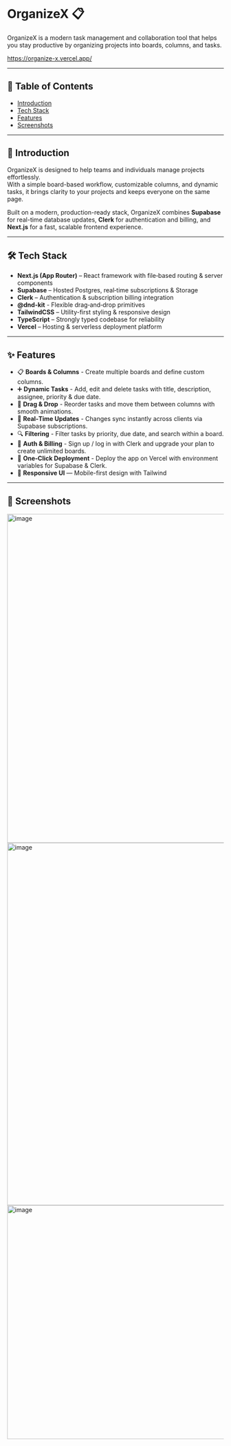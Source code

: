 # OrganizeX 📋 

OrganizeX is a modern task management and collaboration tool that helps you stay productive by organizing projects into boards, columns, and tasks.

https://organize-x.vercel.app/

---

## 📑 Table of Contents
- [Introduction](#introduction)
- [Tech Stack](#tech-stack)
- [Features](#features)
- [Screenshots](#screenshots)

---

## 🚀 Introduction
OrganizeX is designed to help teams and individuals manage projects effortlessly.  
With a simple board-based workflow, customizable columns, and dynamic tasks, it brings clarity to your projects and keeps everyone on the same page.  

Built on a modern, production-ready stack, OrganizeX combines **Supabase** for real-time database updates, **Clerk** for authentication and billing, and **Next.js** for a fast, scalable frontend experience.

---

## 🛠️ Tech Stack
- **Next.js (App Router)** – React framework with file‑based routing & server components
- **Supabase** – Hosted Postgres, real‑time subscriptions & Storage
- **Clerk** – Authentication & subscription billing integration
- **@dnd-kit** - Flexible drag‑and‑drop primitives
- **TailwindCSS** – Utility-first styling & responsive design  
- **TypeScript** – Strongly typed codebase for reliability  
- **Vercel** – Hosting & serverless deployment platform

---

## ✨ Features
- 📋 **Boards & Columns** - Create multiple boards and define custom columns.
- ➕ **Dynamic Tasks** - Add, edit and delete tasks with title, description, assignee, priority & due date.
- 🔄 **Drag & Drop** - Reorder tasks and move them between columns with smooth animations.
- 📡 **Real‑Time Updates** - Changes sync instantly across clients via Supabase subscriptions. 
- 🔍 **Filtering** - Filter tasks by priority, due date, and search within a board.
- 🔐 **Auth & Billing** - Sign up / log in with Clerk and upgrade your plan to create unlimited boards.
- 🚀 **One‑Click Deployment** - Deploy the app on Vercel with environment variables for Supabase & Clerk.
- 📱 **Responsive UI** — Mobile-first design with Tailwind  

---

## 📸 Screenshots

<img width="1885" height="765" alt="image" src="https://github.com/user-attachments/assets/138167c8-8c26-4c59-920f-53a92b53d43e" />
<img width="1727" height="843" alt="image" src="https://github.com/user-attachments/assets/bcd6e1f7-d908-4496-8027-234bd19a96db" />
<img width="1735" height="544" alt="image" src="https://github.com/user-attachments/assets/2728b841-27fa-4b56-a1d7-72aa95ded485" />

